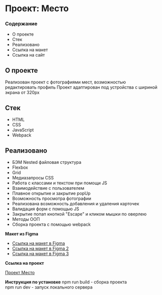 # Проект: Место

### Содержание

* О проекте
* Стек
* Реализовано
* Ссылка на макет
* Ссылка на сайт

## О проекте
Реализован проект с фотографиями мест, возможностью редактировать профиль
Проект адаптирован под устройства с шириной экрана от 320px

## Стек
* HTML
* CSS
* JavaScript
* Webpack

## Реализовано
* БЭМ Nested файловая структура
* Flexbox
* Grid
* Медиазапросы CSS
* Работа с классами и текстом при помощи JS
* Взаимодействие с пользователем
* Плавное открытие и закрытие popUp
* Возможность просмотра фотографии
* Реализована возможность добавления и удаления карточек
* Валидация форм с помощью JS
* Закрытие попап кнопкой "Escape" и кликом мышки по оверлею
* Методы ООП
* Сборка проекта с помощью webpack

**Макет из Figma**

* [Ссылка на макет в Figma](https://www.figma.com/file/2cn9N9jSkmxD84oJik7xL7/JavaScript.-Sprint-4?node-id=0%3A1)
* [Ссылка на макет в Figma 2](https://www.figma.com/file/bjyvbKKJN2naO0ucURl2Z0/JavaScript.-Sprint-5?node-id=50160%3A172)
* [Ссылка на макет в Figma 3](https://www.figma.com/file/kRVLKwYG3d1HGLvh7JFWRT/JavaScript.-Sprint-6?node-id=1124%3A73)

**Ссылка на проект**

[Проект Место](https://artaleal.github.io/mesto/)

**Инструкция по установке**
npm run build - сборка проекта  
npm run dev - запуск локального сервера